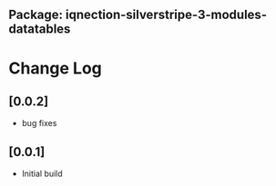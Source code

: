 ## Package: iqnection-silverstripe-3-modules-datatables
# Change Log

## [0.0.2]
- bug fixes

## [0.0.1]
- Initial build